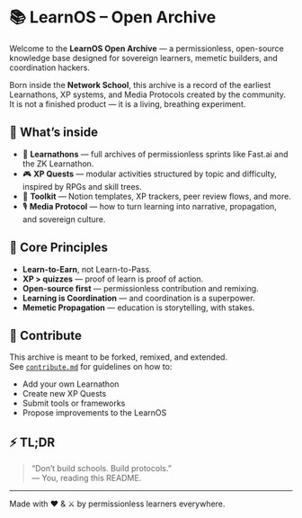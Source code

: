# 📚 LearnOS – Open Archive

Welcome to the **LearnOS Open Archive** — a permissionless, open-source knowledge base designed for sovereign learners, memetic builders, and coordination hackers.

Born inside the **Network School**, this archive is a record of the earliest Learnathons, XP systems, and Media Protocols created by the community. It is not a finished product — it is a living, breathing experiment.

## 🌱 What’s inside

- 📘 **Learnathons** — full archives of permissionless sprints like Fast.ai and the ZK Learnathon.
- 🎮 **XP Quests** — modular activities structured by topic and difficulty, inspired by RPGs and skill trees.
- 🧰 **Toolkit** — Notion templates, XP trackers, peer review flows, and more.
- 🎙️ **Media Protocol** — how to turn learning into narrative, propagation, and sovereign culture.

## 📐 Core Principles

- **Learn-to-Earn**, not Learn-to-Pass.
- **XP > quizzes** — proof of learn is proof of action.
- **Open-source first** — permissionless contribution and remixing.
- **Learning is Coordination** — and coordination is a superpower.
- **Memetic Propagation** — education is storytelling, with stakes.

## 🤝 Contribute

This archive is meant to be forked, remixed, and extended.  
See [`contribute.md`](./contribute.md) for guidelines on how to:

- Add your own Learnathon
- Create new XP Quests
- Submit tools or frameworks
- Propose improvements to the LearnOS

## ⚡ TL;DR

> “Don’t build schools. Build protocols.”  
> — You, reading this README.

---

Made with ❤️ & ⚔️ by permissionless learners everywhere.
